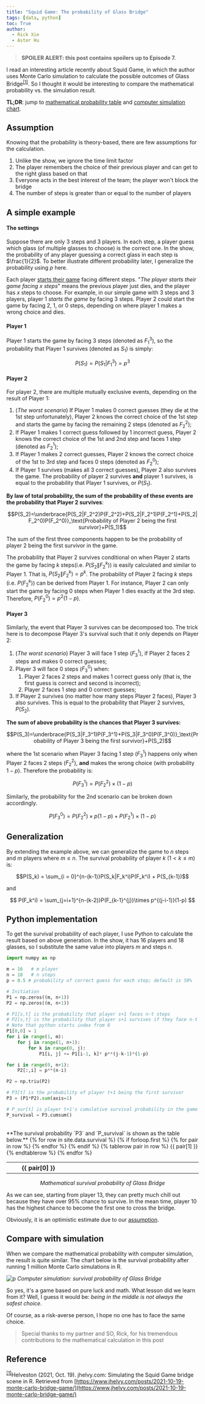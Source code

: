 ```yaml
---
title: "Squid Game: The probability of Glass Bridge"
tags: [data, python]
toc: True
author:
  - Rick Xie
  - Aster Hu
---
```


> **SPOILER ALERT: this post contains spoilers up to Episode 7.**

I read an interesting article recently about Squid Game, in which the author uses Monte Carlo simulation to calculate the possible outcomes of Glass Bridge<sup id="simulation">[[1]](#reference)</sup>. So I thought it would be interesting to compare the mathematical probability vs. the simulation result.

**TL;DR**: jump to [mathematical probability table](#python-implementation) and [computer simulation chart](#compare-with-simulation).
## Assumption

Knowing that the probability is theory-based, there are few assumptions for the calculation.

1. Unlike the show, we ignore the time limit factor
2. The player remembers the choice of their previous player and can get to the right glass based on that
3. Everyone acts in the best interest of the team; the player won't block the bridge
4. The number of steps is greater than or equal to the number of players

## A simple example

#### The settings

Suppose there are only 3 steps and 3 players. In each step, a player guess which glass (of multiple glasses to choose) is the correct one. In the show, the probability of any player guessing a correct glass in each step is $\frac{1}{2}$. To better illustrate different probability later, I generalize the probability using $p$ here.

Each player <u>starts their game</u> facing different steps. "*The player starts their game facing $x$ steps*" means the previous player just dies, and the player has $x$ steps to choose. For example, in our simple game with 3 steps and 3 players, player 1 _starts the game_ by facing 3 steps. Player 2 could start the game by facing 2, 1, or 0 steps, depending on where player 1 makes a wrong choice and dies.

#### Player 1

Player 1 starts the game by facing 3 steps (denoted as $F_1^3$), so the probability that Player 1 survives (denoted as $S_1$) is simply:

$$P(S_1) = P(S_1|F_1^3) = p^3$$

#### Player 2

For player 2, there are multiple mutually exclusive events, depending on the result of Player 1:

1. (*The worst scenario*) If Player 1 makes 0 correct guesses (they die at the 1st step unfortunately), Player 2 knows the correct choice of the 1st step and starts the game by facing the remaining 2 steps (denoted as $F_2^2$);
1. If Player 1 makes 1 correct guess followed by 1 incorrect guess, Player 2 knows the correct choice of the 1st and 2nd step and faces 1 step (denoted as $F_2^1$);
1. If Player 1 makes 2 correct guesses, Player 2 knows the correct choice of the 1st to 3rd step and faces 0 steps (denoted as $F_2^0$);
1. If Player 1 survives (makes all 3 correct guesses), Player 2 also survives the game. The probability of player 2 survives **and** player 1 survives, is equal to the probability that Player 1 survives, or $P(S_1)$.

**By law of total probability, the sum of the probability of these events are the probability that Player 2 survives**:

$$P(S_2)=\underbrace{P(S_2|F_2^2)P(F_2^2)+P(S_2|F_2^1)P(F_2^1)+P(S_2|F_2^0)P(F_2^0)}_\text{Probability of Player 2 being the first survivor}+P(S_1)$$

The sum of the first three components happen to be the probability of player 2 being the first survivor in the game.

The probability that Player 2 survives conditional on when Player 2 starts the game by facing $k$ steps(i.e. $P(S_2\|F_2^k)$) is easily calculated and similar to Player 1. That is, $P(S_2\|F_2^k) = p^k$. The probability of Player 2 facing $k$ steps (i.e. $P(F_2^k)$) can be derived from Player 1. For instance, Player 2 can only start the game by facing 0 steps when Player 1 dies exactly at the 3rd step. Therefore, $P(F_2^0) = p^2(1-p)$.

#### Player 3

Similarly, the event that Player 3 survives can be decomposed too. The trick here is to decompose Player 3's survival such that it only depends on Player 2:

1. (*The worst scenario*) Player 3 will face 1 step ($F_3^1$), if Player 2 faces 2 steps and makes 0 correct guesses;
1. Player 3 will face 0 steps ($F_3^0$) when:
   1. Player 2 faces 2 steps and makes 1 correct guess only (that is, the first guess is correct and second is incorrect);
   1. Player 2 faces 1 step and 0 correct guesses;
1. If Player 2 survives (no matter how many steps Player 2 faces), Player 3 also survives. This is equal to the probability that Player 2 survives, $P(S_2)$.

**The sum of above probability is the chances that Player 3 survives:**

$$P(S_3)=\underbrace{P(S_3|F_3^1)P(F_3^1)+P(S_3|F_3^0)P(F_3^0)}_\text{Probability of Player 3 being the first survivor}+P(S_2)$$

where the 1st scenario when Player 3 facing 1 step ($F_3^1$) happens only when Player 2 faces 2 steps ($F_2^2$), **and** makes the wrong choice (with probability $1-p$). Therefore the probability is:

$$P(F_3^1) =  P(F_2^2) \times (1-p)$$

Similarly, the probability for the 2nd scenario can be broken down accordingly.

$$P(F_3^0) =  P(F_2^2) \times p(1-p) + P(F_2^1) \times (1-p)$$

## Generalization

By extending the example above, we can generalize the game to $n$ steps and $m$ players where $m \leq n$. The survival probability of player $k$ ($1 < k \leq m$) is:

$$P(S_k) = \sum_{i = 0}^{n-(k-1)}P(S_k|F_k^i)P(F_k^i) + P(S_{k-1})$$

and

$$ P(F_k^i) = \sum_{j=i+1}^{n-(k-2)}P(F_{k-1}^{j})\times p^{(j-i-1)}(1-p) $$

## Python implementation

To get the survival probability of each player, I use Python to calculate the result based on above generation. In the show, it has 16 players and 18 glasses, so I substitute the same value into players $m$ and steps $n$.

```python
import numpy as np

m = 16   # m player
n = 18   # n steps
p = 0.5 # probability of correct guess for each step; default is 50%

# Initiation
P1 = np.zeros((m, n+1))
P2 = np.zeros((m, n+1))

# P1[s,t] is the probability that player s+1 faces n-t steps
# P2[s,t] is the probability that player s+1 survives if they face n-t steps
# Note that python starts index from 0
P1[0,0] = 1
for i in range(1, m):
    for j in range(1, n+1):
        for k in range(0, j):
            P1[i, j] += P1[i-1, k]* p**(j-k-1)*(1-p)

for i in range(0, n+1):
    P2[:,i] = p**(n-i)

P2 = np.triu(P2)

# P3[t] is the probability of player t+1 being the first survivor
P3 = (P1*P2).sum(axis=1)

# P_sur[t] is player t+1's cumulative survival probability in the game
P_survival = P3.cumsum()
```
<br>
**The survival probability `P3` and `P_survival` is shown as the table below.**

<table class="display">
<colgroup>
<col width="20%" />
<col width="40%" />
</colgroup>
  {% for row in site.data.survival %}
    {% if forloop.first %}
    <tr>
      {% for pair in row %}
        <th>{{ pair[0] }}</th>
      {% endfor %}
    </tr>
    {% endif %}
    {% tablerow pair in row %}
      {{ pair[1] }}
    {% endtablerow %}
{% endfor %}
</table>
<center><i>Mathematical survival probability of Glass Bridge</i></center>

As we can see, starting from player 13, they can pretty much chill out because they have over 95% chance to survive. In the mean time, player 10 has the highest chance to become the first one to cross the bridge.

Obviously, it is an optimistic estimate due to our [assumption](#assumption).

## Compare with simulation

When we compare the mathematical probability with computer simulation, the result is quite similar. The chart below is the survival probability after running 1 million Monte Carlo simulations in R.

![p](survivor_sim.png)
*Computer simulation: survival probability of Glass Bridge*

So yes, it's a game based on pure luck and math. What lesson did we learn from it? Well, I guess it would be: *being in the middle is not always the safest choice*.

Of course, as a risk-averse person, I hope no one has to face the same choice.

> Special thanks to my partner and SO, Rick, for his tremendous contributions to the mathematical calculation in this post

## Reference

<sup>[[1]](#simulation)</sup>Helveston (2021, Oct. 19). jhelvy.com: Simulating the Squid Game bridge scene in R. Retrieved from [https://www.jhelvy.com/posts/2021-10-19-monte-carlo-bridge-game/](https://www.jhelvy.com/posts/2021-10-19-monte-carlo-bridge-game/)